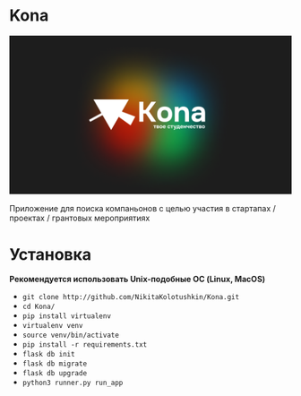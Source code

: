 # Kona

![Основной постер](/app/static/img/kona_poster_1.png)

Приложение для поиска компаньонов с целью участия в стартапах / проектах / грантовых мероприятиях

# Установка

**Рекомендуется использовать Unix-подобные ОС (Linux, MacOS)**

+ ``` git clone http://github.com/NikitaKolotushkin/Kona.git ```
+ ``` cd Kona/ ```
+ ``` pip install virtualenv ```
+ ``` virtualenv venv ```
+ ``` source venv/bin/activate ```
+ ``` pip install -r requirements.txt ```
+ ``` flask db init ```
+ ``` flask db migrate ```
+ ``` flask db upgrade ```
+ ``` python3 runner.py run_app ```